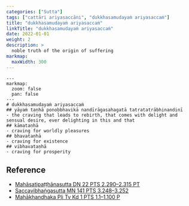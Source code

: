 ```yaml
---
categories: ["Sutta"]
tags: ["cattāri ariyasaccāni", "dukkhasamudayaṁ ariyasaccaṁ"]
title: "dukkhasamudayaṁ ariyasaccaṁ"
linkTitle: "dukkhasamudayaṁ ariyasaccaṁ"
date: 2022-01-01
weight: 2
description: >
  noble truth of the origin of suffering
markmap:
  maxWidth: 300
---
```


```markmap
---
markmap:
  zoom: false
  pan: false
---
# dukkhasamudayaṁ ariyasaccaṁ
## yāyaṁ taṇhā ponobbhavikā nandīrāgasahagatā tatratatrābhinandinī
- the craving that leads to rebirth, that comes with delight and sensual desire, ever delighting in this and that
## kāmataṇhā
- craving for worldly pleasures
## bhavataṇhā
- craving for existence
## vibhavataṇhā
- craving for prosperity
```

## Reference

- [Mahāsatipaṭṭhānasutta DN 22 PTS 2.290–2.315 PT](https://suttacentral.net/dn22)
- [Saccavibhaṅgasutta MN 141 PTS 3.248–3.252](https://suttacentral.net/mn141)
- [Mahākhandhaka Pli Tv Kd 1 PTS 1.1–1.100 P](https://suttacentral.net/pli-tv-kd1)
